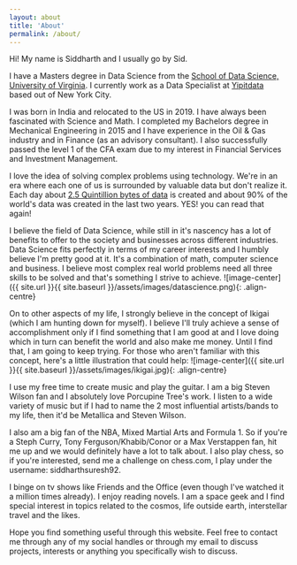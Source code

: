 ```yaml
---
layout: about
title: 'About'
permalink: /about/
---
```


Hi! My name is Siddharth and I usually go by Sid.

I have a Masters degree in Data Science from the [School of Data Science, University of Virginia](https://datascience.virginia.edu). I currently work as a Data Specialist at [Yipitdata](https://www.yipitdata.com) based out of New York City.

I was born in India and relocated to the US in 2019. I have always been fascinated with Science and Math. I completed my Bachelors degree in Mechanical Engineering in 2015 and I have experience in the Oil & Gas industry and in Finance (as an advisory consultant). I also successfully passed the level 1 of the CFA exam due to my interest in Financial Services and Investment Management.

I love the idea of solving complex problems using technology. We're in an era where each one of us is surrounded by valuable data but don't realize it. Each day about [2.5 Quintillion bytes of data](https://techjury.net/blog/how-much-data-is-created-every-day/) is created and about 90% of the world's data was created in the last two years. YES! you can read that again!

I believe the field of Data Science, while still in it's nascency has a lot of benefits to offer to the society and businesses across different industries. Data Science fits perfectly in terms of my career interests and I humbly believe I'm pretty good at it. It's a combination of math, computer science and business. I believe most complex real world problems need all three skills to be solved and that's something I strive to achieve.
![image-center]({{ site.url }}{{ site.baseurl }}/assets/images/datascience.png){: .align-centre}

On to other aspects of my life, I strongly believe in the concept of Ikigai (which I am hunting down for myself). I believe I'll truly achieve a sense of accomplishment only if I find something that I am good at and I love doing which in turn can benefit the world and also make me money. Until I find that, I am going to keep trying. For those who aren't familiar with this concept, here's a little illustration that could help:
![image-center]({{ site.url }}{{ site.baseurl }}/assets/images/ikigai.jpg){: .align-centre} 

I use my free time to create music and play the guitar. I am a big Steven Wilson fan and I absolutely love Porcupine Tree's work. I listen to a wide variety of music but if I had to name the 2 most influential artists/bands to my life, then it'd be Metallica and Steven Wilson. 

I also am a big fan of the NBA, Mixed Martial Arts and Formula 1. So if you're a Steph Curry, Tony Ferguson/Khabib/Conor or a Max Verstappen fan, hit me up and we would definitely have a lot to talk about. I also play chess, so if you're interested, send me a challenge on chess.com, I play under the username: siddharthsuresh92.

I binge on tv shows like Friends and the Office (even though I've watched it a million times already). I enjoy reading novels. I am a space geek and I find special interest in topics related to the cosmos, life outside earth, interstellar travel and the likes.

Hope you find something useful through this website. Feel free to contact me through any of my social handles or through my email to discuss projects, interests or anything you specifically wish to discuss.
